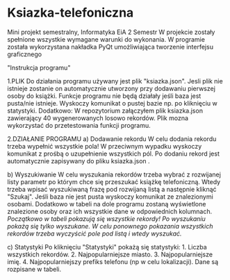 # Ksiazka-telefoniczna
Mini projekt semestralny, Informatyka EiA 2 Semestr
W projekcie zostały spełnione wszystkie wymagane warunki do wykonania.
W programie została wykorzystana nakładka PyQt umożliwiająca tworzenie interfejsu graficznego

"Instrukcja programu" 

1.PLIK
  Do działania programu używany jest plik "ksiazka.json". Jesli plik nie istnieje zostanie on automatycznie utworzony przy dodawaniu pierwszej osoby do książki. Funkcje programu nie będą działały jeśli baza jest pusta/nie istnieje. Wyskoczy komunikat o pustej bazie np. po kliknięciu w statystyki.
Dodatkowo: W repozytorium załączyłem plik ksiazka.json zawierający 40 wygenerowanych losowo rekordów. Plik mozna wykorzystać do przetestowania funkcji programu. 

2.DZIAŁANIE PROGRAMU
a) Dodawanie rekordu
  W celu dodania rekordu trzeba wypełnić wszystkie pola! W przeciwnym wypadku wyskoczy komunikat z prośbą o uzupełnienie wszystkich pól. Po dodaniu rekord jest automatycznie zapisywany do pliku ksiazka.json . 

b) Wyszukiwanie
  W celu wyszukania rekordów trzeba wybrać z rozwijanej listy parametr po którym chce się przeszukać książkę telefoniczną. Wtedy trzeba wpisać wyszukiwaną frazę pod rozwijaną listą a następnie kliknąć "Szukaj". Jeśli baza nie jest pusta wyskoczy komunikat ze znalezionymi osobami. Dodatkowo w tabeli na dole programu zostaną wyświetlone znalezione osoby oraz ich wszystkie dane w odpowiednich kolumnach. 
  *Początkowo w tabeli pokazują się wszystkie rekordy! Po wyszukaniu pokażą się tylko wyszukane. W celu ponownego pokazania wszystkich rekordów trzeba wyczyścić pole pod listą i wtedy wyszukać.* 
  

c) Statystyki
Po kliknięciu "Statystyki" pokażą się statystyki: 1. Liczba wszystkich rekordów. 2. Najpopularniejsze miasto. 3. Najpopularniejsze imię. 4. Najpopularniejszy prefiks telefonu (np w celu lokalizacji). Dane są rozpisane w tabeli.

